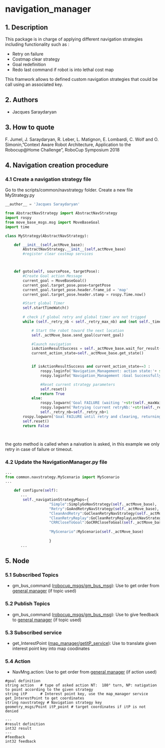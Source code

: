 
# navigation_manager


## 1. Description

This package is in charge of applying different navigation strategies including functionality such as :
* Retry on failure
* Costmap clear strategy
* Goal redefinition
* Redo last command if robot is into lethal cost map

This framwork allows to defined custom navigation strategies that could be call using an associated key. 


## 2. Authors
* Jacques Saraydaryan


## 3. How to quote
F. Jumel, J. Saraydaryan, R. Leber, L. Matignon, E. Lombardi, C. Wolf and O. Simonin,”Context Aware Robot Architecture, Application to the Robocup@Home Challenge”, RoboCup Symposium 2018

## 4. Navigation creation procedure
### 4.1 Create a navigation strategy file
Go to the scripts/common/navstrategy folder. Create a new file MyStrategy.py


```python
__author__ = 'Jacques Saraydaryan'

from AbstractNavStrategy import AbstractNavStrategy
import rospy
from move_base_msgs.msg import MoveBaseGoal
import time

class MyStrategy(AbstractNavStrategy):

    def __init__(self,actMove_base):
        AbstractNavStrategy.__init__(self,actMove_base)
        #register clear costmap services



    def goto(self, sourcePose, targetPose):
        #Create Goal action Message
        current_goal = MoveBaseGoal()
        current_goal.target_pose.pose=targetPose       
        current_goal.target_pose.header.frame_id = 'map'
        current_goal.target_pose.header.stamp = rospy.Time.now()

        #Start global Timer
        self.startTimeWatch()
	    
        # check if global retry and global timer are not trigged
        while (self._retry_nb < self._retry_max_nb) and (not self._timeout_checker):

            # Start the robot toward the next location
            self._actMove_base.send_goal(current_goal)

            #launch navigation
            isActionResultSuccess = self._actMove_base.wait_for_result(rospy.Duration.from_sec(self._maxWaitTimePerGoal))
            current_action_state=self._actMove_base.get_state()


            if isActionResultSuccess and current_action_state==3 :
                rospy.loginfo('Navigation_Management: action state:'+ str(self._actMove_base.get_state()))
                rospy.loginfo('Navigation_Management :Goal Successfully achieved: ' + str(current_goal).replace("\n",""))

                #Reset current strategy parameters
                self.reset()
                return True
            else:
                rospy.logwarn('Goal FAILURE (waiting '+str(self._maxWaitTimePerGoal)+'): ' + str(current_goal).replace("\n",""))
                rospy.logwarn('Retrying (current retryNb:'+str(self._retry_nb)+', max retry'+str(self._retry_max_nb)+')')
                self._retry_nb=self._retry_nb+1
        rospy.logwarn('Goal FAILURE until retry and clearing, returning : [' + str(current_goal).replace("\n","")+']')
        self.reset()
        return False

        
```

the goto method is called when a naivation is asked, in this example we only retry in case of failure or timeout.

### 4.2 Update the NavigationManager.py file

```python
...
from common.navstrategy.MyScenario import MyScenario
...

    def configure(self):
       ...
        self._navigationStrategyMaps={
                    "Simple":SimplyGoNavStrategy(self._actMove_base),
                    "Retry":GoAndRetryNavStrategy(self._actMove_base),
                    "CleanAndRetry":GoCleanRetryNavStrategy(self._actMove_base),
                    "CleanRetryReplay":GoCleanRetryReplayLastNavStrategy(self._actMove_base),
                    "CRRCloseToGoal":GoCRRCloseToGoal(self._actMove_base)
                    
                    "MyScenario":MyScenario(self._actMove_base)
                    
                    }
       ...
``` 

## 5. Node
### 5.1 Subscribed Topics
* gm_bus_command ([robocup_msgs/gm_bus_msg](https://github.com/jacques-saraydaryan/robocup_pepper-robocup_msgs/blob/master/msg/gm_bus_msg.msg)):
Use to get order from [general manager](https://github.com/jacques-saraydaryan/robocup_pepper-general_mng) (if topic used)


### 5.2 Publish Topics
* gm_bus_command ([robocup_msgs/gm_bus_msg](https://github.com/jacques-saraydaryan/robocup_pepper-robocup_msgs/blob/master/msg/gm_bus_msg.msg)):
Use to give feedback to [general manager](https://github.com/jacques-saraydaryan/robocup_pepper-general_mng) (if topic used)


### 5.3 Subscribed service
* get_InterestPoint ([map_manager/getitP_service](https://github.com/jacques-saraydaryan/robocup_pepper-world_mng/blob/master/map_manager/srv/getitP_service.srv)):
Use to translate given interest point key into map coodinates

### 5.4 Action

* NavMng.action:
Use to get order from [general manager](https://github.com/jacques-saraydaryan/robocup_pepper-general_mng) (if action used)
```
#goal definition
string action   # type of asked action NT:  180° turn, NP: natigation to point according to the given strategy
string itP      # Interest point key, use the map_manager service get_InterestPoint to get coordinates
string navstrategy # Navigation strategy key
geometry_msgs/Point itP_point # target coordinates if itP is not denied

---
#result definition
int32 result
---
#feedback
int32 feedback

```



